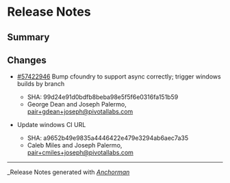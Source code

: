 # Release Notes

## Summary

## Changes

* [#57422946](http://www.pivotaltracker.com/story/57422946) Bump cfoundry to support async correctly; trigger windows builds by branch
    * SHA: 99d24e91d0bdfb8beba98e5f5f6e0316fa151b59
    * George Dean and Joseph Palermo, pair+gdean+joseph@pivotallabs.com


* Update windows CI URL
    * SHA: a9652b49e9835a4446422e479e3294ab6aec7a35
    * Caleb Miles and Joseph Palermo, pair+cmiles+joseph@pivotallabs.com


------

_Release Notes generated with _[Anchorman](http://github.com/infews/anchorman)_